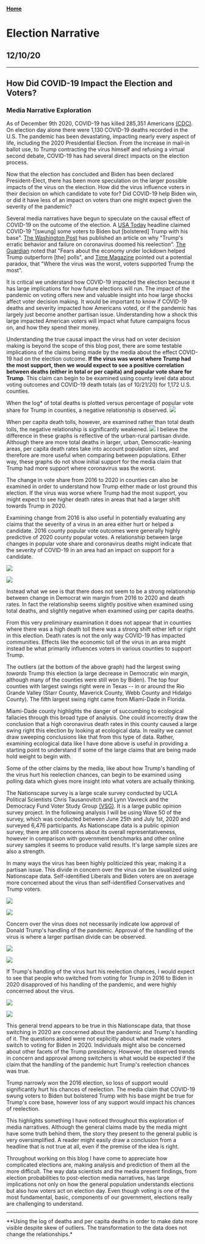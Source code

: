 #### [Home](https://cassidybargell.github.io/election_analytics/)

# Election Narrative
## 12/10/20

<hr>

## How Did COVID-19 Impact the Election and Voters?
### Media Narrative Exploration

As of December 9th 2020, COVID-19 has killed 285,351 Americans [(CDC)](https://covid.cdc.gov/covid-data-tracker/#cases_casesper100klast7days). On election day alone there were 1,130 COVID-19 deaths recorded in the U.S. The pandemic has been devastating, impacting nearly every aspect of life, including the 2020 Presidential Election. From the increase in mail-in ballot use, to Trump contracting the virus himself and refusing a virtual second debate, COVID-19 has had several direct impacts on the election process.

Now that the election has concluded and Biden has been declared President-Elect, there has been more speculation on the larger possible impacts of the virus on the election. How did the virus influence voters in their decision on which candidate to vote for? Did COVID-19 help Biden win, or did it have less of an impact on voters than one might expect given the severity of the pandemic? 

Several media narratives have begun to speculate on the causal effect of COVID-19 on the outcome of the election. A [USA Today](https://www.usatoday.com/story/news/politics/elections/2020/11/09/covid-19-shaped-2020-election-amid-split-biden-trump-response/3729201001/) headline claimed COVID-19 "[swung] some voters to Biden but [bolstered] Trump with his base". [The Washington Post](https://www-washingtonpost-com.ezp-prod1.hul.harvard.edu/elections/interactive/2020/trump-pandemic-coronavirus-election/ions/interactive/2020/trump-pandemic-coronavirus-election/) has published an article on why "Trump's erratic behavior and failure on coronavirus doomed his reelection". [The Guardian](https://www.theguardian.com/world/2020/nov/04/exit-polls-economy-covid-lockdown-trump) noted that "Fears about the economy under lockdown helped Trump outperform [the] polls", and [Time Magazine](https://time.com/5910256/covid-19-presidential-election-outcome/) pointed out a potential paradox, that "Where the virus was the worst, voters supported Trump the most".

It is critical we understand how COVID-19 impacted the election because it has large implications for how future elections will run. The impact of the pandemic on voting offers new and valuable insight into how large shocks affect voter decision making. It would be important to know if COVID-19 deaths and severity impacted how Americans voted, or if the pandemic has largely just become another partisan issue. Understanding how a shock this large impacted American voters will impact what future campaigns focus on, and how they spend their money.

Understanding the true causal impact the virus had on voter decision making is beyond the scope of this blog post, there are some testable implications of the claims being made by the media about the effect COVID-19 had on the election outcome. **If the virus was worst where Trump had the most support, then we would expect to see a positive correlation between deaths (either in total or per capita) and popular vote share for Trump**. This claim can begin to be examined using county level data about voting outcomes and COVID-19 death totals (as of 10/21/20) for 1,172 U.S. counties. 

When the log* of total deaths is plotted versus percentage of popular vote share for Trump in counties, a negative relationship is observed.
![](../figures/narrative/deaths_trumppct.png)

When per capita death tolls, however, are examined rather than total death tolls, the negative relationship is significantly weakened. 
![](../figures/narrative/percap_trumppct.png)
I believe the difference in these graphs is reflective of the urban-rural partisan divide. Although there are more total deaths in larger, urban, Democratic-leaning areas, per capita death rates take into account population sizes, and therefore are more useful when comparing between populations. Either way, these graphs do not show initial support for the media claim that Trump had more support where coronavirus was the worst.

The change in vote share from 2016 to 2020 in counties can also be examined in order to understand how Trump either made or lost ground this election. If the virus was worse where Trump had the most support, you might expect to see higher death rates in areas that had a larger shift towards Trump in 2020.

Examining change from 2016 is also useful in potentially evaluating any claims that the severity of a virus in an area either hurt or helped a candidate. 2016 county popular vote outcomes were generally highly predictive of 2020 county popular votes. A relationship between large changes in popular vote share and coronavirus deaths might indicate that the severity of COVID-19 in an area had an impact on support for a candidate. 

![](../figures/narrative/total_change.png)

![](../figures/narrative/percap_change.png)

Instead what we see is that there does not seem to be a strong relationship between change in Democrat win margin from 2016 to 2020 and death rates. In fact the relationship seems slightly positive when examined using total deaths, and slightly negative when examined using per capita deaths.

From this very preliminary examination it does not appear that in counties where there was a high death toll there was a strong shift either left or right in this election. Death rates is not the only way COVID-19 has impacted communities. Effects like the economic toll of the virus in an area might instead be what primarily influences voters in various counties to support Trump.

The outliers (at the bottom of the above graph) had the largest swing *towards* Trump this election (a large decrease in Democratic win margin, although many of the counties were still won by Biden). The top four counties with largest swings right were in Texas -- in or around the Rio Grande Valley (Starr County, Maverick County, Webb County and Hidalgo County). The fifth largest swing right came from Miami-Dade in Florida.

Miami-Dade county highlights the danger of succumbing to ecological fallacies through this broad type of analysis. One could incorrectly draw the conclusion that a high coronavirus death rates in this county caused a large swing right this election by looking at ecological data. In reality we cannot draw sweeping conclusions like that from this type of data. Rather, examining ecological data like I have done above is useful in providing a starting point to understand if some of the large claims that are being made hold weight to begin with. 

Some of the other claims by the media, like about how Trump's handling of the virus hurt his reelection chances, can begin to be examined using polling data which gives more insight into what voters are actually thinking. 

The Nationscape survey is a large scale survey conducted by UCLA Political Scientists Chris Tausanovitch and Lynn Vavreck and the Democracy Fund Voter Study Group [(VSG)](https://www.voterstudygroup.org/publication/nationscape-data-set). It is a large public opinion survey project. In the following analysis I will be using Wave 50 of the survey, which was conducted between June 25th and July 1st, 2020 and surveyed 6,476 participants. As Nationscape data is a public opinion survey, there are still concerns about its overall representativeness, however in comparison with government benchmarks and other online survey samples it seems to produce valid results. It's large sample sizes are also a strength.

In many ways the virus has been highly politicized this year, making it a partisan issue. This divide in concern over the virus can be visualized using Nationscape data. Self-identified Liberals and Biden voters are on average more concerned about the virus than self-identified Conservatives and Trump voters. 

![](../figures/narrative/partisan_concern.png)

![](../figures/narrative/vote-2020_concern.png)

Concern over the virus does not necessarily indicate low approval of Donald Trump's handling of the pandemic. Approval of the handling of the virus is where a larger partisan divide can be observed.

![](../figures/narrative/concern_approval.png)

![](../figures/narrative/dem_approval.png)

If Trump's handling of the virus hurt his reelection chances, I would expect to see that people who switched from voting for Trump in 2016 to Biden in 2020 disapproved of his handling of the pandemic, and were highly concerned about the virus. 

![](../figures/narrative/switchers.png)

![](../figures/narrative/switcher_approve.png)

This general trend appears to be true in this Nationscape data, that those switching in 2020 are concerned about the pandemic and Trump's handling of it. The questions asked were not explicitly about what made voters switch to voting for Biden in 2020. Individuals might also be concerned about other facets of the Trump presidency. However, the observed trends in concern and approval among switchers is what would be expected if the claim that the handling of the pandemic hurt Trump's reelection chances was true.

Trump narrowly won the 2016 election, so loss of support would significantly hurt his chances of reelection. The media claim that COVID-19 swung voters to Biden but bolstered Trump with his base might be true for Trump's core base, however loss of any support would impact his chances of reelection. 

This highlights something I have noticed throughout this exploration of media narratives. Although the general claims made by the media might have some truth behind them, the story they present to the general public is very oversimplified. A reader might easily draw a conclusion from a headline that is not true at all, even if the premise of the idea is right. 

Throughout working on this blog I have come to appreciate how complicated elections are, making analysis and prediction of them all the more difficult. The way data scientists and the media present findings, from election probabilities to post-election media narratives, has large implications not only on how the general population understands elections but also how voters act on election day. Even though voting is one of the most fundamental, basic, components of our government, elections really are challenging to understand. 

<hr>
**Using the log of deaths and per capita deaths in order to make data more visible despite skew of outliers. The transformation to the data does not change the relationships.*